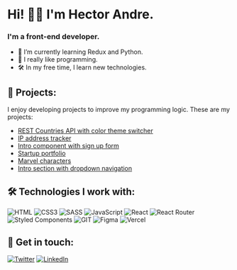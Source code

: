 # Hi! 👋🏼 I'm Hector Andre. 

###  I'm a front-end developer.

- 🌱 I’m currently learning Redux and Python.
- 💜 I really like programming.
- 🛠️ In my free time, I learn new technologies.

## 🚀 Projects: 
I enjoy developing projects to improve my programming logic. These are my projects:

- [REST Countries API with color theme switcher](https://github.com/AndreDev12/rest-countries-api-with-color-theme-switcher)
- [IP address tracker](https://github.com/AndreDev12/ip-address-tracker)
- [Intro component with sign up form](https://github.com/AndreDev12/intro-component-with-signup-form)
- [Startup portfolio](https://github.com/AndreDev12/startup-portfolio)
- [Marvel characters](https://github.com/AndreDev12/marvel-characters)
- [Intro section with dropdown navigation](https://github.com/AndreDev12/intro-section-with-dropdown-navigation)

## 🛠 Technologies I work with:

![HTML](https://img.shields.io/badge/HTML5-E34F26?style=for-the-badge&logo=html5&logoColor=white)
![CSS3](https://img.shields.io/badge/CSS3-1572B6?style=for-the-badge&logo=css3&logoColor=white)
![SASS](https://img.shields.io/badge/Sass-CC6699?style=for-the-badge&logo=sass&logoColor=white)
![JavaScript](https://img.shields.io/badge/JavaScript-323330?style=for-the-badge&logo=javascript&logoColor=F7DF1E)
![React](https://img.shields.io/badge/React-20232A?style=for-the-badge&logo=react&logoColor=61DAFB)
![React Router](https://img.shields.io/badge/React_Router-CA4245?style=for-the-badge&logo=react-router&logoColor=white)
![Styled Components](https://img.shields.io/badge/styled--components-DB7093?style=for-the-badge&logo=styled-components&logoColor=white)
![GIT](https://img.shields.io/badge/Git-F05032?style=for-the-badge&logo=git&logoColor=white)
![Figma](https://img.shields.io/badge/Figma-F24E1E?style=for-the-badge&logo=figma&logoColor=white)
![Vercel](https://img.shields.io/badge/Vercel-000000?style=for-the-badge&logo=vercel&logoColor=white)

## 📱 Get in touch: 

[![Twitter](https://img.shields.io/badge/Twitter-1DA1F2?style=for-the-badge&logo=twitter&logoColor=white)](https://twitter.com/HectorAndreHT)
[![LinkedIn](https://img.shields.io/badge/LinkedIn-0077B5?style=for-the-badge&logo=linkedin&logoColor=white)](https://www.linkedin.com/in/h%C3%A9ctor-andr%C3%A9-huambachano-torres/)

<!--
**AndreDev12/AndreDev12** is a ✨ _special_ ✨ repository because its `README.md` (this file) appears on your GitHub profile.

Here are some ideas to get you started:

- 🔭 I’m currently working on ...
- 🌱 I’m currently learning ...
- 👯 I’m looking to collaborate on ...
- 🤔 I’m looking for help with ...
- 💬 Ask me about ...
- 📫 How to reach me: ...
- 😄 Pronouns: ...
- ⚡ Fun fact: ...
-->
